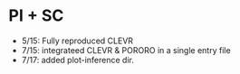 # PI + SC
- 5/15: Fully reproduced CLEVR
- 7/15: integrateed CLEVR & PORORO in a single entry file
- 7/17: added plot-inference dir.
